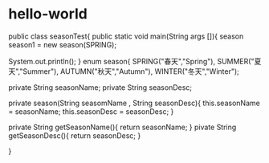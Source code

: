 # hello-world
public class seasonTest{
public static void main(String args []){
season season1 = new season(SPRING);
  
System.out.println();
}
enum season{
  SPRING("春天","Spring"),
  SUMMER("夏天","Summer"),
  AUTUMN("秋天","Autumn"),
  WINTER("冬天","Winter");

  private String seasonName;
  private String seasonDesc;
  
  private season(String seasomName , String seasonDesc){
    this.seasonName = seasonName;
    this.seasonDesc = seasonDesc;
  }
  
  private String getSeasonName(){
    return seasonName;
}
  pivate String getSeasonDesc(){
    return seasonDesc;
  }

}
